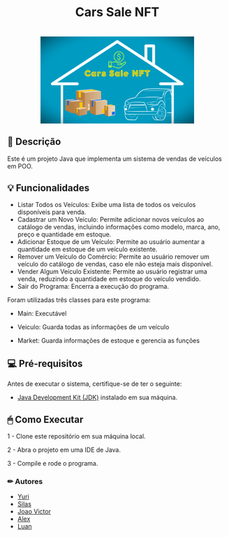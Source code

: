 
<h1 align="center"> 
Cars Sale NFT
</h1>

<h1 align="center">
<img width="70%" align="center" src="./Imagens/Logo.png"/>
</h1>

## 📃 Descrição

Este é um projeto Java que implementa um sistema de vendas de veículos em POO. 

## 💡 Funcionalidades

- Listar Todos os Veículos: Exibe uma lista de todos os veículos disponíveis para venda.
- Cadastrar um Novo Veículo: Permite adicionar novos veículos ao catálogo de vendas, incluindo informações como modelo, marca, ano, preço e quantidade em estoque.
- Adicionar Estoque de um Veículo: Permite ao usuário aumentar a quantidade em estoque de um veículo existente.
- Remover um Veículo do Comércio: Permite ao usuário remover um veículo do catálogo de vendas, caso ele não esteja mais disponível.
- Vender Algum Veículo Existente: Permite ao usuário registrar uma venda, reduzindo a quantidade em estoque do veículo vendido.
- Sair do Programa: Encerra a execução do programa.

Foram utilizadas três classes para este programa:

- Main: Executável

- Veiculo: Guarda todas as informações de um veículo

- Market: Guarda informações de estoque e gerencia as funções

## 💻 Pré-requisitos

Antes de executar o sistema, certifique-se de ter o seguinte:

- [Java Development Kit (JDK)](https://www.oracle.com/br/java/technologies/downloads/#java17) instalado em sua máquina.

## 🖱 Como Executar

1 - Clone este repositório em sua máquina local.

2 - Abra o projeto em uma IDE de Java.

3 - Compile e rode o programa.

### ✏ Autores

- [Yuri](https://github.com/Yuri-Diego)
- [Silas](https://github.com/SilasMiguel)
- [Joao Victor](https://github.com/vitorjoao210)
- [Alex](https://github.com/Alex13junior)
- [Luan](https://github.com/luanrrsouza)

